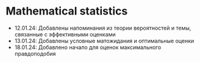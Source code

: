 # Mathematical statistics

- 12.01.24: Добавлены напоминания из теории вероятностей и темы, связанные с эффективными оценками
- 13.01.24: Добавлены условные матожидания и оптимальные оценки
- 18.01.24: Добавлено начало для оценок максимального правдоподобия
